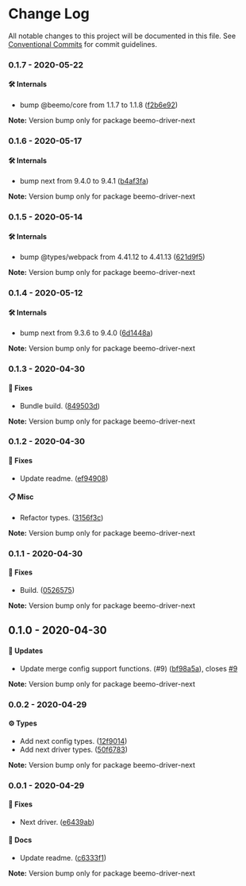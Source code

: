 # Change Log

All notable changes to this project will be documented in this file.
See [Conventional Commits](https://conventionalcommits.org) for commit guidelines.

### 0.1.7 - 2020-05-22

#### 🛠 Internals

- bump @beemo/core from 1.1.7 to 1.1.8 ([f2b6e92](https://github.com/rajzik/lumos-drivers/commit/f2b6e92))

**Note:** Version bump only for package beemo-driver-next





### 0.1.6 - 2020-05-17

#### 🛠 Internals

- bump next from 9.4.0 to 9.4.1 ([b4af3fa](https://github.com/rajzik/lumos-drivers/commit/b4af3fa))

**Note:** Version bump only for package beemo-driver-next





### 0.1.5 - 2020-05-14

#### 🛠 Internals

- bump @types/webpack from 4.41.12 to 4.41.13 ([621d9f5](https://github.com/rajzik/lumos-drivers/commit/621d9f5))

**Note:** Version bump only for package beemo-driver-next





### 0.1.4 - 2020-05-12

#### 🛠 Internals

- bump next from 9.3.6 to 9.4.0 ([6d1448a](https://github.com/rajzik/lumos-drivers/commit/6d1448a))

**Note:** Version bump only for package beemo-driver-next





### 0.1.3 - 2020-04-30

#### 🐞 Fixes

- Bundle build. ([849503d](https://github.com/rajzik/lumos-drivers/commit/849503d))

**Note:** Version bump only for package beemo-driver-next





### 0.1.2 - 2020-04-30

#### 🐞 Fixes

- Update readme. ([ef94908](https://github.com/rajzik/lumos-drivers/commit/ef94908))

#### 📋 Misc

- Refactor types. ([3156f3c](https://github.com/rajzik/lumos-drivers/commit/3156f3c))

**Note:** Version bump only for package beemo-driver-next





### 0.1.1 - 2020-04-30

#### 🐞 Fixes

- Build. ([0526575](https://github.com/rajzik/lumos-drivers/commit/0526575))

**Note:** Version bump only for package beemo-driver-next





## 0.1.0 - 2020-04-30

#### 🚀 Updates

- Update merge config support functions. (#9) ([bf98a5a](https://github.com/rajzik/lumos-drivers/commit/bf98a5a)), closes [#9](https://github.com/rajzik/lumos-drivers/issues/9)

**Note:** Version bump only for package beemo-driver-next





### 0.0.2 - 2020-04-29

#### ⚙️ Types

- Add next config types. ([12f9014](https://github.com/rajzik/lumos-drivers/commit/12f9014))
- Add next driver types. ([50f6783](https://github.com/rajzik/lumos-drivers/commit/50f6783))

**Note:** Version bump only for package beemo-driver-next





### 0.0.1 - 2020-04-29

#### 🐞 Fixes

- Next driver. ([e6439ab](https://github.com/rajzik/lumos-drivers/commit/e6439ab))

#### 📘 Docs

- Update readme. ([c6333f1](https://github.com/rajzik/lumos-drivers/commit/c6333f1))

**Note:** Version bump only for package beemo-driver-next
